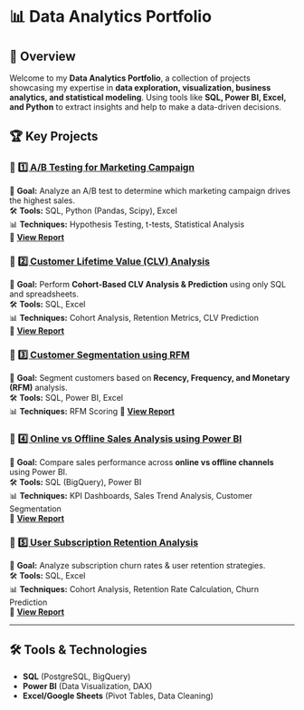 # 📊 Data Analytics Portfolio

## 📌 Overview
Welcome to my **Data Analytics Portfolio**, a collection of projects showcasing my expertise in **data exploration, visualization, business analytics, and statistical modeling**. Using tools like **SQL, Power BI, Excel, and Python** to extract insights and help to make a data-driven decisions.

## 🏆 Key Projects
### 🔹 [1️⃣ A/B Testing for Marketing Campaign](./AB%20Testing%20for%20Marketing%20Campaign/)
📌 **Goal:** Analyze an A/B test to determine which marketing campaign drives the highest sales.  
🛠️ **Tools:** SQL, Python (Pandas, Scipy), Excel  
📊 **Techniques:** Hypothesis Testing, t-tests, Statistical Analysis  
📄 **[View Report](https://docs.google.com/document/d/1mHfmzDUe9CPkNIu_9Mv2IPHv8mADZmR1ohPyskBkMjI/edit?tab=t.0#heading=h.e4ik95k7ax8g)**  

### 🔹 [2️⃣ Customer Lifetime Value (CLV) Analysis](./Customer%20Lifetime%20Value%20(CLV)%20Analysis/)
📌 **Goal:** Perform **Cohort-Based CLV Analysis & Prediction** using only SQL and spreadsheets.  
🛠️ **Tools:** SQL, Excel  
📊 **Techniques:** Cohort Analysis, Retention Metrics, CLV Prediction  
📄 **[View Report](https://docs.google.com/spreadsheets/d/1ZDeRebszzDEfVmlzmiualxlwS_H17oNdM0WMA2tMAfk/edit?gid=558949829#gid=558949829)**  

### 🔹 [3️⃣ Customer Segmentation using RFM](./Customer%20Segmentation%20using%20RFM)
📌 **Goal:** Segment customers based on **Recency, Frequency, and Monetary (RFM)** analysis.  
🛠️ **Tools:** SQL, Power BI, Excel  
📊 **Techniques:** RFM Scoring
📄 **[View Report](./Customer%20Segmentation%20using%20RFM/RFM%20PowerBI%20Dashboard.pdf)**  

### 🔹 [4️⃣ Online vs Offline Sales Analysis using Power BI](./PowerBI%20Dashboard%20for%20Sales%20Analysis)
📌 **Goal:** Compare sales performance across **online vs offline channels** using Power BI.  
🛠️ **Tools:** SQL (BigQuery), Power BI  
📊 **Techniques:** KPI Dashboards, Sales Trend Analysis, Customer Segmentation  
📄 **[View Report](./PowerBI%20Dashboard%20for%20Sales%20Analysis/Online%20vs%20Offline%20Analysis%20Presentation/Online%20vs%20Offline%20Sales%20Analysis.pdf)**  

### 🔹 [5️⃣ User Subscription Retention Analysis](./User%20Subscription%20Retention%20Analysis/)
📌 **Goal:** Analyze subscription churn rates & user retention strategies.  
🛠️ **Tools:** SQL, Excel  
📊 **Techniques:** Cohort Analysis, Retention Rate Calculation, Churn Prediction  
📄 **[View Report](https://docs.google.com/spreadsheets/d/1TDO6wzc0Eb3wL1IFsZOMyhQjerPaQhpON657Ul90Gt4/edit?gid=1264073101#gid=1264073101)**  

---

## 🛠️ Tools & Technologies
- **SQL** (PostgreSQL, BigQuery)  
- **Power BI** (Data Visualization, DAX)  
- **Excel/Google Sheets** (Pivot Tables, Data Cleaning) 
